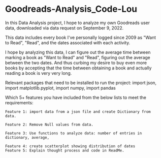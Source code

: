 # Goodreads-Analysis_Code-Lou

In this Data Analysis project, I hope to analyze my own Goodreads user data, downloaded via data request on September 9, 2022. 

This data includes every book I've personally logged since 2009 as "Want to Read", "Read", and the dates associated with each activity. 

I hope by analyzing this data, I can figure out the average time between marking a book as "Want to Read" and "Read", figuring out the average between the two dates. And thus curbing my desire to buy even more books by accepting that the time between obtaining a book and actually reading a book is very very long. 

Relevant packages that need to be installed to run the project: import json, import matplotlib.pyplot, import numpy, import pandas

Which 5+ features you have included from the below lists to meet the requirements:

    Feature 1: import data from a json file and create Dictionary from data. 

    Feature 2: Remove Null values from data. 

    Feature 3: Use functions to analyze data: number of entries in dictionary, average, 
    
    Feature 4: create scatterplot showing distribution of dates
    Feature 5: Explain thought process and code in ReadMe. 


